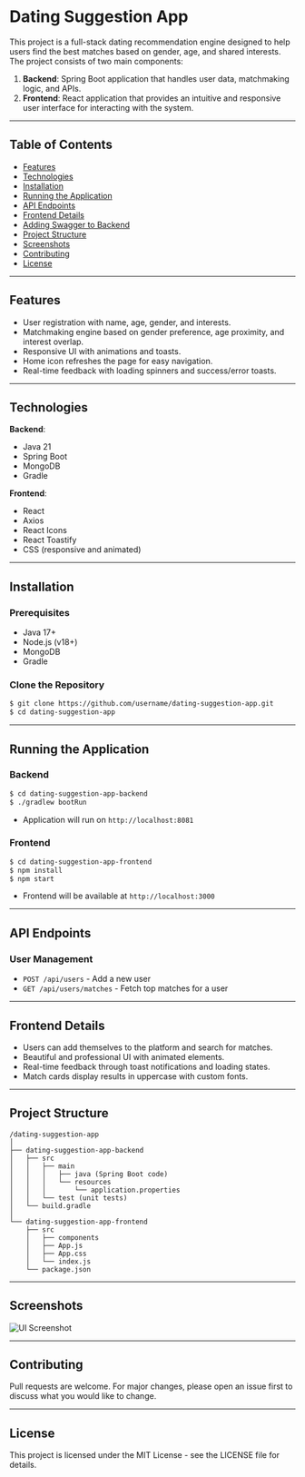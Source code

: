 # Dating Suggestion App

This project is a full-stack dating recommendation engine designed to help users find the best matches based on gender, age, and shared interests. The project consists of two main components:

1. **Backend**: Spring Boot application that handles user data, matchmaking logic, and APIs.
2. **Frontend**: React application that provides an intuitive and responsive user interface for interacting with the system.

---

## Table of Contents
- [Features](#features)
- [Technologies](#technologies)
- [Installation](#installation)
- [Running the Application](#running-the-application)
- [API Endpoints](#api-endpoints)
- [Frontend Details](#frontend-details)
- [Adding Swagger to Backend](#adding-swagger-to-backend)
- [Project Structure](#project-structure)
- [Screenshots](#screenshots)
- [Contributing](#contributing)
- [License](#license)

---

## Features
- User registration with name, age, gender, and interests.
- Matchmaking engine based on gender preference, age proximity, and interest overlap.
- Responsive UI with animations and toasts.
- Home icon refreshes the page for easy navigation.
- Real-time feedback with loading spinners and success/error toasts.

---

## Technologies

**Backend**:
- Java 21
- Spring Boot
- MongoDB
- Gradle

**Frontend**:
- React
- Axios
- React Icons
- React Toastify
- CSS (responsive and animated)

---

## Installation

### Prerequisites
- Java 17+
- Node.js (v18+)
- MongoDB
- Gradle

### Clone the Repository
```bash
$ git clone https://github.com/username/dating-suggestion-app.git
$ cd dating-suggestion-app
```

---

## Running the Application

### Backend
```bash
$ cd dating-suggestion-app-backend
$ ./gradlew bootRun
```

- Application will run on `http://localhost:8081`

### Frontend
```bash
$ cd dating-suggestion-app-frontend
$ npm install
$ npm start
```
- Frontend will be available at `http://localhost:3000`

---

## API Endpoints

### User Management
- `POST /api/users` - Add a new user
- `GET /api/users/matches` - Fetch top matches for a user

---

## Frontend Details
- Users can add themselves to the platform and search for matches.
- Beautiful and professional UI with animated elements.
- Real-time feedback through toast notifications and loading states.
- Match cards display results in uppercase with custom fonts.

---

## Project Structure

```
/dating-suggestion-app
│
├── dating-suggestion-app-backend
│   ├── src
│   │   ├── main
│   │   │   ├── java (Spring Boot code)
│   │   │   └── resources
│   │   │       └── application.properties
│   │   └── test (unit tests)
│   └── build.gradle
│
└── dating-suggestion-app-frontend
    ├── src
    │   ├── components
    │   ├── App.js
    │   ├── App.css
    │   └── index.js
    └── package.json
```

---

## Screenshots

![UI Screenshot](screenshots/ui.png)

---

## Contributing
Pull requests are welcome. For major changes, please open an issue first to discuss what you would like to change.

---

## License
This project is licensed under the MIT License - see the LICENSE file for details.


